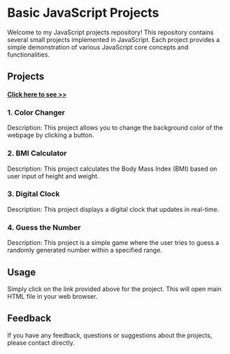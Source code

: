 # Basic JavaScript Projects

Welcome to my JavaScript projects repository! This repository contains several small projects implemented in JavaScript. Each project provides a simple demonstration of various JavaScript core concepts and functionalities.

## Projects
#### [<u>Click here to see</u> >>](https://basic-js-projects.netlify.app/)

### 1. Color Changer
Description: This project allows you to change the background color of the webpage by clicking a button.

### 2. BMI Calculator
Description: This project calculates the Body Mass Index (BMI) based on user input of height and weight.

### 3. Digital Clock
Description: This project displays a digital clock that updates in real-time.

### 4. Guess the Number
Description: This project is a simple game where the user tries to guess a randomly generated number within a specified range.

## Usage
Simply click on the link provided above for the project. This will open main HTML file in your web browser.

## Feedback
If you have any feedback, questions or suggestions about the projects, please contact directly.